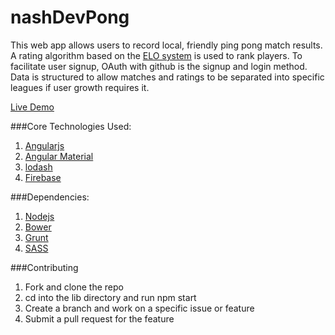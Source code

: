 # nashDevPong
This web app allows users to record local, friendly ping pong match results.  A rating algorithm based on the [ELO system](https://en.wikipedia.org/wiki/Elo_rating_system) is used to rank players.  To facilitate user signup, OAuth with github is the signup and login method.  Data is structured to allow matches and ratings to be separated into specific leagues if user growth requires it.

[Live Demo](https://nashdev-pong.firebaseapp.com)

###Core Technologies Used:
1. [Angularjs](https://angularjs.org/)
2. [Angular Material](https://material.angularjs.org/)
3. [lodash](https://lodash.com/)
4. [Firebase](https://www.firebase.com/)

###Dependencies:
1. [Nodejs](https://nodejs.org/en/)
2. [Bower](http://bower.io/)
3. [Grunt](http://gruntjs.com/)
4. [SASS](http://sass-lang.com/guide)

###Contributing 
1. Fork and clone the repo
2. cd into the lib directory and run npm start
3. Create a branch and work on a specific issue or feature
4. Submit a pull request for the feature

